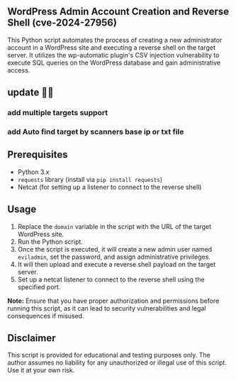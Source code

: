 
## WordPress Admin Account Creation and Reverse Shell (cve-2024-27956)
 
This Python script automates the process of creating a new administrator account in a WordPress site and executing a reverse shell on the target server. It utilizes the wp-automatic plugin's CSV injection vulnerability to execute SQL queries on the WordPress database and gain administrative access.

 
## update 🦹‍♀️

### add multiple targets support
### add Auto find target by scanners base ip or txt file 

## Prerequisites

- Python 3.x
- `requests` library (install via `pip install requests`)
- Netcat (for setting up a listener to connect to the reverse shell)

## Usage

1. Replace the `domain` variable in the script with the URL of the target WordPress site.
2. Run the Python script.
3. Once the script is executed, it will create a new admin user named `eviladmin`, set the password, and assign administrative privileges.
4. It will then upload and execute a reverse shell payload on the target server.
5. Set up a netcat listener to connect to the reverse shell using the specified port.

**Note:** Ensure that you have proper authorization and permissions before running this script, as it can lead to security vulnerabilities and legal consequences if misused.

## Disclaimer

This script is provided for educational and testing purposes only. The author assumes no liability for any unauthorized or illegal use of this script. Use it at your own risk.

